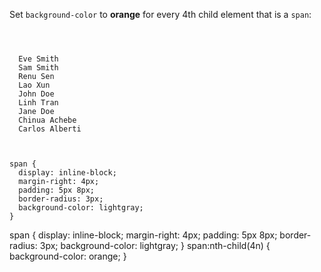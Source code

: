 Set `background-color` to
**orange** for every 4th
child element that is a `span`:

<codeblock language="css" type="exercise" testMode="fixedInput">
<code>
<panel language="html">
<div>
  <span>Eve Smith</span>
  <span>Sam Smith</span>
  <span>Renu Sen</span>
  <span>Lao Xun</span>
  <span>John Doe</span>
  <span>Linh Tran</span>
  <span>Jane Doe</span>
  <span>Chinua Achebe</span>
  <span>Carlos Alberti</span>
</div>
</panel>
<panel language="css">
span {
  display: inline-block;
  margin-right: 4px;
  padding: 5px 8px;
  border-radius: 3px;
  background-color: lightgray;
}
</panel>
</code>

<solution>
span {
  display: inline-block;
  margin-right: 4px;
  padding: 5px 8px;
  border-radius: 3px;
  background-color: lightgray;
}
span:nth-child(4n) {
  background-color: orange;
}
</solution>
</codeblock>